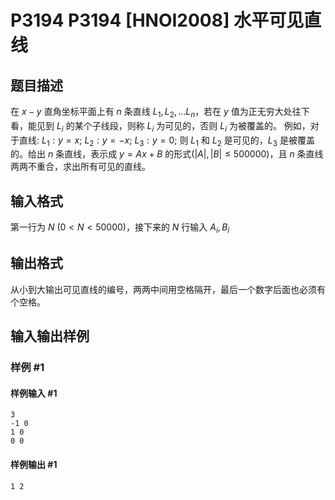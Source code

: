 # P3194 P3194 [HNOI2008] 水平可见直线

## 题目描述

在 $x-y$ 直角坐标平面上有 $n$ 条直线 $L_1,L_2,…L_n$，若在 $y$ 值为正无穷大处往下看，能见到 $L_i$ 的某个子线段，则称 $L_i$ 为可见的，否则 $L_i$ 为被覆盖的。
例如，对于直线:
$L_1:y=x$;
$L_2:y=-x$;
$L_3:y=0$;
则 $L_1$ 和 $L_2$ 是可见的，$L_3$ 是被覆盖的。给出 $n$ 条直线，表示成 $y=Ax+B$ 的形式($|A|,|B| \le 500000$)，且 $n$ 条直线两两不重合，求出所有可见的直线。

## 输入格式

第一行为 $N$ ($0<N<50000$)，接下来的 $N$ 行输入 $A_i,B_i$

## 输出格式

从小到大输出可见直线的编号，两两中间用空格隔开，最后一个数字后面也必须有个空格。

## 输入输出样例

### 样例 #1

#### 样例输入 #1

```
3
-1 0
1 0
0 0
```

#### 样例输出 #1

```
1 2
```
